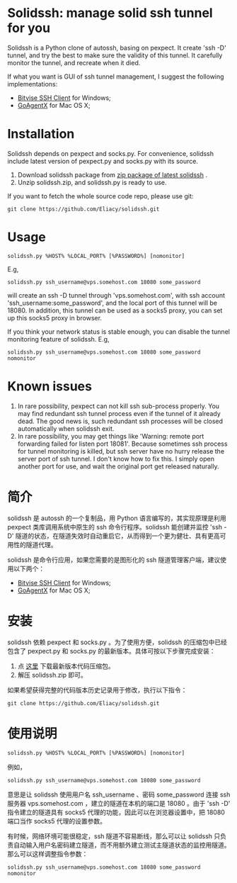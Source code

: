 # Solidssh: manage solid ssh tunnel for you #

Solidssh is a Python clone of autossh, basing on pexpect. It create 'ssh -D' tunnel, and try the best to make sure the validity of this tunnel. It carefully monitor the tunnel, and recreate when it died.

If what you want is GUI of ssh tunnel management, I suggest the following implementations:

* [Bitvise SSH Client](http://www.bitvise.com/ssh-client) for Windows;
* [GoAgentX](https://github.com/ohdarling/GoAgentX/wiki) for Mac OS X;

# Installation #

Solidssh depends on pexpect and socks.py. For convenience, solidssh include latest version of pexpect.py and socks.py with its source.

1. Download solidssh package from [zip package of latest solidssh](https://github.com/Eliacy/solidssh/archive/master.zip) .
2. Unzip solidssh.zip, and solidssh.py is ready to use.

If you want to fetch the whole source code repo, please use git:

    git clone https://github.com/Eliacy/solidssh.git

# Usage #

    solidssh.py %HOST% %LOCAL_PORT% [%PASSWORD%] [nomonitor]

E.g,

    solidssh.py ssh_username@vps.somehost.com 18080 some_password

will create an ssh -D tunnel through 'vps.somehost.com', with ssh account 'ssh_username:some_password', and the local port of this tunnel will be 18080. In addition, this tunnel can be used as a socks5 proxy, you can set up this socks5 proxy in browser.

If you think your network status is stable enough, you can disable the tunnel monitoring feature of solidssh. E.g, 

    solidssh.py ssh_username@vps.somehost.com 18080 some_password nomonitor

# Known issues #

1. In rare possibility, pexpect can not kill ssh sub-process properly. You may find redundant ssh tunnel process even if the tunnel of it already dead. The good news is, such redundant ssh processes will be closed automatically when solidssh exit.
2. In rare possibility, you may get things like 'Warning: remote port forwarding failed for listen port 18081'. Because sometimes ssh process for tunnel monitoring is killed, but ssh server have no hurry release the server port of ssh tunnel. I don't know how to fix this. I simply open another port for use, and wait the original port get released naturally.

# 简介 #

solidssh 是 autossh 的一个复制品，用 Python 语言编写的，其实现原理是利用 pexpect 类库调用系统中原生的 ssh 命令行程序。solidssh 能创建并监控 'ssh -D' 隧道的状态，在隧道失效时自动重启它，从而得到一个更为健壮、具有更高可用性的隧道代理。

solidssh 是命令行应用，如果您需要的是图形化的 ssh 隧道管理客户端，建议使用以下两个：

* [Bitvise SSH Client](http://www.bitvise.com/ssh-client) for Windows;
* [GoAgentX](https://github.com/ohdarling/GoAgentX/wiki) for Mac OS X;

# 安装 #

solidssh 依赖 pexpect 和 socks.py 。为了使用方便，solidssh 的压缩包中已经包含了 pexpect.py 和 socks.py 的最新版本。具体可按以下步骤完成安装：

1. 点 [这里](https://github.com/Eliacy/solidssh/archive/master.zip) 下载最新版本代码压缩包。
2. 解压 solidssh.zip 即可。

如果希望获得完整的代码版本历史记录用于修改，执行以下指令：

    git clone https://github.com/Eliacy/solidssh.git

# 使用说明 #

    solidssh.py %HOST% %LOCAL_PORT% [%PASSWORD%] [nomonitor]

例如，

    solidssh.py ssh_username@vps.somehost.com 18080 some_password

意思是让 solidssh 使用用户名 ssh_username 、密码 some_password 连接 ssh 服务器 vps.somehost.com ，建立的隧道在本机的端口是 18080 。由于 'ssh -D' 指令建立的隧道具有 socks5 代理的功能，因此可以在浏览器设置中，把 18080 端口当作 socks5 代理的设置参数。

有时候，网络环境可能很稳定，ssh 隧道不容易断线，那么可以让 solidssh 只负责自动输入用户名密码建立隧道，而不用额外建立测试主隧道状态的监控用隧道。那么可以这样调整指令参数：

    solidssh.py ssh_username@vps.somehost.com 18080 some_password nomonitor

